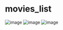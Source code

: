 ﻿# movies_list
 ![image](https://github.com/najouakanmaoui/Movies/assets/96218235/be7cef5b-0f30-4e77-a567-b439c9074814)
![image](https://github.com/najouakanmaoui/Movies/assets/96218235/003e6fef-80d7-4ca3-8945-8a9209b60e49)
![image](https://github.com/najouakanmaoui/Movies/assets/96218235/3bd04797-fe47-4fbd-a4e7-85d005581684)
